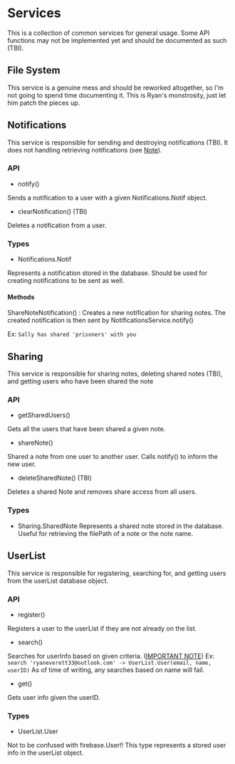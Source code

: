 # Services
This is a collection of common services for general usage. Some API functions may not be implemented yet and should be documented as such (TBI).

## File System
This service is a genuine mess and should be reworked altogether, so I'm not going to spend time documenting it. This is Ryan's monstrosity, just let him patch the pieces up.

## Notifications
This service is responsible for sending and destroying notifications (TBI). It does not handling retrieving notifications (see [Note](/electron/documentation/RetrievingNotifications.md)).
### API
- notify()

Sends a notification to a user with a given Notifications.Notif object.
- clearNotification() (TBI)

Deletes a notification from a user.
### Types
- Notifications.Notif

Represents a notification stored in the database. Should be used for creating notifications to be sent as well. 

  #### Methods
  ShareNoteNotification() : Creates a new notification for sharing notes. The created notification is then sent by NotificationsService.notify()
  
  Ex: `Sally has shared 'prisoners' with you`

## Sharing
This service is responsible for sharing notes, deleting shared notes (TBI), and getting users who have been shared the note
### API
- getSharedUsers()

Gets all the users that have been shared a given note.
- shareNote()

Shared a note from one user to another user. Calls notify() to inform the new user.
- deleteSharedNote() (TBI)

Deletes a shared Note and removes share access from all users.
### Types
- Sharing.SharedNote
Represents a shared note stored in the database. Useful for retrieving the filePath of a note or the note name.

## UserList
This service is responsible for registering, searching for, and getting users from the userList database object.
### API
- register()

Registers a user to the userList if they are not already on the list.
- search()

Searches for userInfo based on given criteria. ([IMPORTANT NOTE](/electron/documentation/NullDisplayName.md))
Ex: `search 'ryaneverett33@outlook.com' -> UserList.User(email, name, userID)`
As of time of writing, any searches based on name will fail.
- get()

Gets user info given the userID.
### Types
- UserList.User

Not to be confused with firebase.User!! This type represents a stored user info in the userList object.
